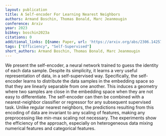 ```yaml
---
layout: publication
title: A Self-encoder For Learning Nearest Neighbors
authors: Armand Boschin, Thomas Bonald, Marc Jeanmougin
conference: Arxiv
year: 2023
bibkey: boschin2023a
citations: 0
additional_links: [{name: Paper, url: 'https://arxiv.org/abs/2306.14257'}]
tags: ["Efficiency", "Self-Supervised"]
short_authors: Armand Boschin, Thomas Bonald, Marc Jeanmougin
---
```

We present the self-encoder, a neural network trained to guess the identity
of each data sample. Despite its simplicity, it learns a very useful
representation of data, in a self-supervised way. Specifically, the
self-encoder learns to distribute the data samples in the embedding space so
that they are linearly separable from one another. This induces a geometry
where two samples are close in the embedding space when they are not easy to
differentiate. The self-encoder can then be combined with a nearest-neighbor
classifier or regressor for any subsequent supervised task. Unlike regular
nearest neighbors, the predictions resulting from this encoding of data are
invariant to any scaling of features, making any preprocessing like min-max
scaling not necessary. The experiments show the efficiency of the approach,
especially on heterogeneous data mixing numerical features and categorical
features.